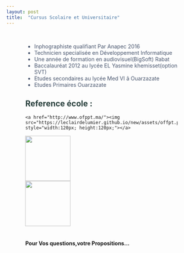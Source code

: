 ```yaml
---
layout: post
title:  "Cursus Scolaire et Universitaire"
---
```


<br>

<ul style="list-style:initial; margin-left:10%; margin-right:10%; text-align:justify; color:#49566e;" >
<li>Inphographiste qualifiant Par Anapec 2016</li>
<li>Technicien specialisée en Développement Informatique</li>
<li>Une année de formation en audiovisuel(BigSoft) Rabat</li>
<li>Baccalauréat 2012 au lycée EL Yasmine khemisset(option SVT)</li>
<li>Etudes secondaires au lycée Med VI â Ouarzazate</li>
<li>Etudes Primaires Ouarzazate</li>
</ul>


<h2 style="color:#273e3b; margin-left:10%; margin-right:10%;">  Reference école :</h2>

<div class="row">
  <div class="col-xs-6" style="margin-left:10%; margin-right:10%;">

  	<a href="http://www.ofppt.ma/"><img src="https://leclairdelumier.github.io/new/assets/offpt.png" style="width:120px; height:120px;"></a>
  	

 </div>
  <div class="col-xs-8"  style="margin-left:10%; margin-right:10%;">

<a href="www.espegic.ma"/>
<img src="https://leclairdelumier.github.io/new/assets/espegic.jpg" style="width:120px; height:120px;">
</a>	
  </div>


  <div class="col-xs-10"  style="margin-left:10%; margin-right:10%;">
	<a href="www.multihexa-meknes.ma"><img src="https://leclairdelumier.github.io/new/assets/multihexa.jpg" style="width:120px; height:120px;" ></a>
  </div>




</div>


<br>


<h4 style=" margin-left:10%; margin-right:10%;">Pour Vos questions,votre Propositions...</h4><br>
<div id="disqus_thread" style="margin-left:25px; margin-right:25px;"></div>
<script>

/**
*  RECOMMENDED CONFIGURATION VARIABLES: EDIT AND UNCOMMENT THE SECTION BELOW TO INSERT DYNAMIC VALUES FROM YOUR PLATFORM OR CMS.
*  LEARN WHY DEFINING THESE VARIABLES IS IMPORTANT: https://disqus.com/admin/universalcode/#configuration-variables*/
/*
var disqus_config = function () {
this.page.url = PAGE_URL;  // Replace PAGE_URL with your page's canonical URL variable
this.page.identifier = PAGE_IDENTIFIER; // Replace PAGE_IDENTIFIER with your page's unique identifier variable
};
*/
(function() { // DON'T EDIT BELOW THIS LINE
var d = document, s = d.createElement('script');
s.src = '//anas4dev.disqus.com/embed.js';
s.setAttribute('data-timestamp', +new Date());
(d.head || d.body).appendChild(s);
})();
</script>



